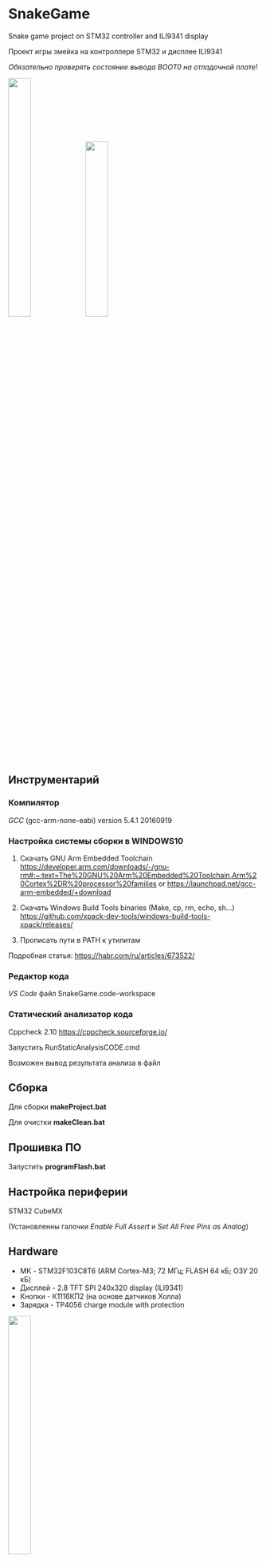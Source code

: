 # SnakeGame 
Snake game project on STM32 controller and ILI9341 display

Проект игры змейка на  контроллере STM32 и дисплее ILI9341

*Обязательно проверять состояние вывода BOOT0 на отладочной плате!*

 <img src="https://github.com/sergey12malyshev/SnakeGame/blob/develop/image/1688404908254.jpg" width=30% height=35%> <img src="https://github.com/sergey12malyshev/SnakeGame/blob/develop/image/1688404908269.jpg" width=30% height=30%>
## Инструментарий

### Компилятор 
*GCC* (gcc-arm-none-eabi) version 5.4.1 20160919

### Настройка системы сборки в WINDOWS10
1. Скачать GNU Arm Embedded Toolchain 
https://developer.arm.com/downloads/-/gnu-rm#:~:text=The%20GNU%20Arm%20Embedded%20Toolchain,Arm%20Cortex%2DR%20processor%20families
or
https://launchpad.net/gcc-arm-embedded/+download

2. Скачать Windows Build Tools binaries (Make, cp, rm, echo, sh...)
https://github.com/xpack-dev-tools/windows-build-tools-xpack/releases/

3. Прописать пути в PATH к утилитам

Подробная статья: https://habr.com/ru/articles/673522/
### Редактор кода
*VS Code* файл SnakeGame.code-workspace

### Статический анализатор кода
Cppcheck 2.10 https://cppcheck.sourceforge.io/

Запустить RunStaticAnalysisCODE.cmd

Возможен вывод результата анализа в файл

## Сборка 
Для сборки **makeProject.bat**

Для очистки **makeClean.bat**

## Прошивка ПО
Запустить **programFlash.bat**

## Настройка периферии
STM32 CubeMX

(Установленны галочки *Enable Full Assert* и *Set All Free Pins as Analog*)
## Hardware
- МК - STM32F103C8T6 (ARM Cortex-M3; 72 МГц; FLASH 64 кБ; ОЗУ 20 кБ)
- Дисплей - 2.8 TFT SPI 240x320 display (ILI9341)
- Кнопки - К1116КП2 (на основе датчиков Холла)
- Зарядка - TP4056 charge module with protection
  
<img src="https://github.com/sergey12malyshev/SnakeGame/blob/develop/image/1688404908245.jpg" width=30% height=35%>

## gcc-arm-none-eabi

Магическое название компилятора gcc-arm-none-eabi означает следующее:

gcc - название компилятора;

arm - архитектура процессора;

none - компилятор не вносит никакого дополнительного bootstrap кода от себя;

eabi - код соответствует спецификации EABI.

https://tuxotronic.org/post/arm-none-eabi/
